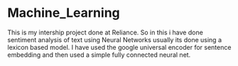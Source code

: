 # Machine_Learning
This is my intership project done at Reliance.
So in this i have done sentiment analysis of text using Neural Networks usually its done using a lexicon based model.
I have used the google universal encoder for sentence embedding and then used a simple fully connected neural net.


